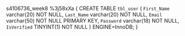 s4106736_week8
%3j58xXa
{
CREATE TABLE `tbl_user` (
    `First_Name` varchar(20) NOT NULL,
    `Last_Name` varchar(20) NOT NULL,
    `Email` varchar(50) NOT NULL PRIMARY KEY,
    `Password` varchar(18) NOT NULL,
    `IsVerified` TINYINT(1) NOT NULL
    ) ENGINE=InnoDB;
}